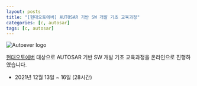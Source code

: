 ```yaml
---
layout: posts
title: "[현대오토에버] AUTOSAR 기반 SW 개발 기초 교육과정"
categories: [c, autosar]
tags: [c, autosar]
---
```


![Autoever logo](../../assets/img/_post/autoever_logo.png)

[현대오토에버](https://www.hyundai-autoever.com/) 대상으로 AUTOSAR 기반 SW 개발 기초 교육과정을 온라인으로 진행하였습니다.

- 2021년 12월 13일 ~ 16일 (28시간)




